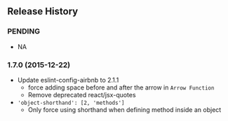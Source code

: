 ## Release History

### PENDING
* NA

### 1.7.0 (2015-12-22)
* Update eslint-config-airbnb to 2.1.1
	- force adding space before and after the arrow in `Arrow Function`
	- Remove deprecated react/jsx-quotes
* `'object-shorthand': [2, 'methods']`
 	- Only force using shorthand when defining method inside an object
